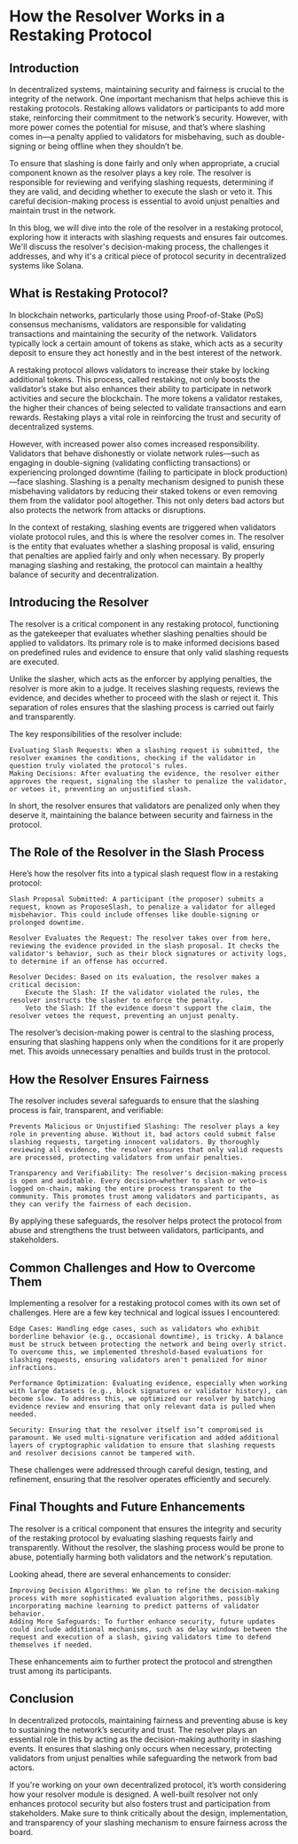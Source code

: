 # How the Resolver Works in a Restaking Protocol

## Introduction

In decentralized systems, maintaining security and fairness is crucial to the integrity of the network. One important mechanism that helps achieve this is restaking protocols. Restaking allows validators or participants to add more stake, reinforcing their commitment to the network’s security. However, with more power comes the potential for misuse, and that’s where slashing comes in—a penalty applied to validators for misbehaving, such as double-signing or being offline when they shouldn’t be.

To ensure that slashing is done fairly and only when appropriate, a crucial component known as the resolver plays a key role. The resolver is responsible for reviewing and verifying slashing requests, determining if they are valid, and deciding whether to execute the slash or veto it. This careful decision-making process is essential to avoid unjust penalties and maintain trust in the network.

In this blog, we will dive into the role of the resolver in a restaking protocol, exploring how it interacts with slashing requests and ensures fair outcomes. We'll discuss the resolver's decision-making process, the challenges it addresses, and why it's a critical piece of protocol security in decentralized systems like Solana.

## What is Restaking Protocol?

In blockchain networks, particularly those using Proof-of-Stake (PoS) consensus mechanisms, validators are responsible for validating transactions and maintaining the security of the network. Validators typically lock a certain amount of tokens as stake, which acts as a security deposit to ensure they act honestly and in the best interest of the network.

A restaking protocol allows validators to increase their stake by locking additional tokens. This process, called restaking, not only boosts the validator’s stake but also enhances their ability to participate in network activities and secure the blockchain. The more tokens a validator restakes, the higher their chances of being selected to validate transactions and earn rewards. Restaking plays a vital role in reinforcing the trust and security of decentralized systems.

However, with increased power also comes increased responsibility. Validators that behave dishonestly or violate network rules—such as engaging in double-signing (validating conflicting transactions) or experiencing prolonged downtime (failing to participate in block production)—face slashing. Slashing is a penalty mechanism designed to punish these misbehaving validators by reducing their staked tokens or even removing them from the validator pool altogether. This not only deters bad actors but also protects the network from attacks or disruptions.

In the context of restaking, slashing events are triggered when validators violate protocol rules, and this is where the resolver comes in. The resolver is the entity that evaluates whether a slashing proposal is valid, ensuring that penalties are applied fairly and only when necessary. By properly managing slashing and restaking, the protocol can maintain a healthy balance of security and decentralization.

## Introducing the Resolver

The resolver is a critical component in any restaking protocol, functioning as the gatekeeper that evaluates whether slashing penalties should be applied to validators. Its primary role is to make informed decisions based on predefined rules and evidence to ensure that only valid slashing requests are executed.

Unlike the slasher, which acts as the enforcer by applying penalties, the resolver is more akin to a judge. It receives slashing requests, reviews the evidence, and decides whether to proceed with the slash or reject it. This separation of roles ensures that the slashing process is carried out fairly and transparently.

The key responsibilities of the resolver include:

    Evaluating Slash Requests: When a slashing request is submitted, the resolver examines the conditions, checking if the validator in question truly violated the protocol's rules.
    Making Decisions: After evaluating the evidence, the resolver either approves the request, signaling the slasher to penalize the validator, or vetoes it, preventing an unjustified slash.

In short, the resolver ensures that validators are penalized only when they deserve it, maintaining the balance between security and fairness in the protocol.

## The Role of the Resolver in the Slash Process

Here’s how the resolver fits into a typical slash request flow in a restaking protocol:

    Slash Proposal Submitted: A participant (the proposer) submits a request, known as ProposeSlash, to penalize a validator for alleged misbehavior. This could include offenses like double-signing or prolonged downtime.

    Resolver Evaluates the Request: The resolver takes over from here, reviewing the evidence provided in the slash proposal. It checks the validator's behavior, such as their block signatures or activity logs, to determine if an offense has occurred.

    Resolver Decides: Based on its evaluation, the resolver makes a critical decision:
        Execute the Slash: If the validator violated the rules, the resolver instructs the slasher to enforce the penalty.
        Veto the Slash: If the evidence doesn't support the claim, the resolver vetoes the request, preventing an unjust penalty.

The resolver’s decision-making power is central to the slashing process, ensuring that slashing happens only when the conditions for it are properly met. This avoids unnecessary penalties and builds trust in the protocol.

## How the Resolver Ensures Fairness

The resolver includes several safeguards to ensure that the slashing process is fair, transparent, and verifiable:

    Prevents Malicious or Unjustified Slashing: The resolver plays a key role in preventing abuse. Without it, bad actors could submit false slashing requests, targeting innocent validators. By thoroughly reviewing all evidence, the resolver ensures that only valid requests are processed, protecting validators from unfair penalties.

    Transparency and Verifiability: The resolver's decision-making process is open and auditable. Every decision—whether to slash or veto—is logged on-chain, making the entire process transparent to the community. This promotes trust among validators and participants, as they can verify the fairness of each decision.

By applying these safeguards, the resolver helps protect the protocol from abuse and strengthens the trust between validators, participants, and stakeholders.

## Common Challenges and How to Overcome Them

Implementing a resolver for a restaking protocol comes with its own set of challenges. Here are a few key technical and logical issues I encountered:

    Edge Cases: Handling edge cases, such as validators who exhibit borderline behavior (e.g., occasional downtime), is tricky. A balance must be struck between protecting the network and being overly strict. To overcome this, we implemented threshold-based evaluations for slashing requests, ensuring validators aren't penalized for minor infractions.

    Performance Optimization: Evaluating evidence, especially when working with large datasets (e.g., block signatures or validator history), can become slow. To address this, we optimized our resolver by batching evidence review and ensuring that only relevant data is pulled when needed.

    Security: Ensuring that the resolver itself isn’t compromised is paramount. We used multi-signature verification and added additional layers of cryptographic validation to ensure that slashing requests and resolver decisions cannot be tampered with.

These challenges were addressed through careful design, testing, and refinement, ensuring that the resolver operates efficiently and securely.

## Final Thoughts and Future Enhancements

The resolver is a critical component that ensures the integrity and security of the restaking protocol by evaluating slashing requests fairly and transparently. Without the resolver, the slashing process would be prone to abuse, potentially harming both validators and the network's reputation.

Looking ahead, there are several enhancements to consider:

    Improving Decision Algorithms: We plan to refine the decision-making process with more sophisticated evaluation algorithms, possibly incorporating machine learning to predict patterns of validator behavior.
    Adding More Safeguards: To further enhance security, future updates could include additional mechanisms, such as delay windows between the request and execution of a slash, giving validators time to defend themselves if needed.

These enhancements aim to further protect the protocol and strengthen trust among its participants.

## Conclusion

In decentralized protocols, maintaining fairness and preventing abuse is key to sustaining the network’s security and trust. The resolver plays an essential role in this by acting as the decision-making authority in slashing events. It ensures that slashing only occurs when necessary, protecting validators from unjust penalties while safeguarding the network from bad actors.

If you're working on your own decentralized protocol, it’s worth considering how your resolver module is designed. A well-built resolver not only enhances protocol security but also fosters trust and participation from stakeholders. Make sure to think critically about the design, implementation, and transparency of your slashing mechanism to ensure fairness across the board.
